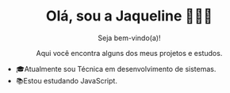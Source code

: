 
<div align="center">

  <h1>Olá, sou a Jaqueline 👩🏻‍💻</h1>
  <p>
    Seja bem-vindo(a)! 
  </p>
  
  </p>
    Aqui você encontra alguns dos meus projetos e estudos. 
  </p>
  
</div>

<div>
  <ul>
    <li>🎓Atualmente sou Técnica em desenvolvimento de sistemas.
    <li>📚Estou estudando JavaScript.
  </ul>

</div>



